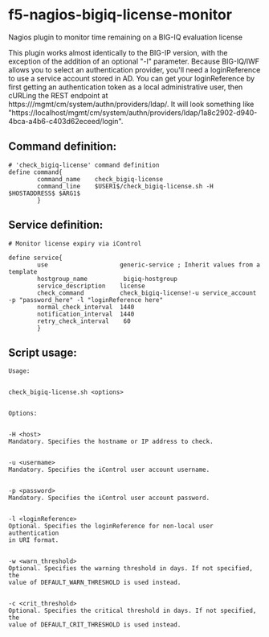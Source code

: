 # f5-nagios-bigiq-license-monitor
Nagios plugin to monitor time remaining on a BIG-IQ evaluation license

This plugin works almost identically to the BIG-IP version, with the exception of the addition of an optional "-l" parameter. Because BIG-IQ/IWF allows you to select an authentication provider, you'll need a loginReference to use a service account stored in AD. You can get your loginReference by first getting an authentication token as a local administrative user, then cURLing the REST endpoint at https://<Management IP>/mgmt/cm/system/authn/providers/ldap/. It will look something like "https://localhost/mgmt/cm/system/authn/providers/ldap/1a8c2902-d940-4bca-a4b6-c403d62eceed/login".

## Command definition:
```
# 'check_bigiq-license' command definition
define command{
        command_name    check_bigiq-license
        command_line    $USER1$/check_bigiq-license.sh -H $HOSTADDRESS$ $ARG1$
        }
```

## Service definition:
```
# Monitor license expiry via iControl
 
define service{
        use                    generic-service ; Inherit values from a template
        hostgroup_name          bigiq-hostgroup
        service_description    license
        check_command          check_bigiq-license!-u service_account -p "password_here" -l "loginReference here"
        normal_check_interval  1440
        notification_interval  1440
        retry_check_interval    60
        }
```

## Script usage:
```
Usage:
 
 
check_bigiq-license.sh <options>
 
 
Options:
 
 
-H <host>
Mandatory. Specifies the hostname or IP address to check.
 
 
-u <usermame>
Mandatory. Specifies the iControl user account username.
 
 
-p <password>
Mandatory. Specifies the iControl user account password.
 
 
-l <loginReference>
Optional. Specifies the loginReference for non-local user authentication
in URI format.
 
 
-w <warn_threshold>
Optional. Specifies the warning threshold in days. If not specified, the
value of DEFAULT_WARN_THRESHOLD is used instead.
 
 
-c <crit_threshold>
Optional. Specifies the critical threshold in days. If not specified, the
value of DEFAULT_CRIT_THRESHOLD is used instead.
```
